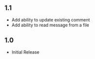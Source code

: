 ## 1.1

* Add ability to update existing comment
* Add ability to read message from a file

## 1.0

* Initial Release
